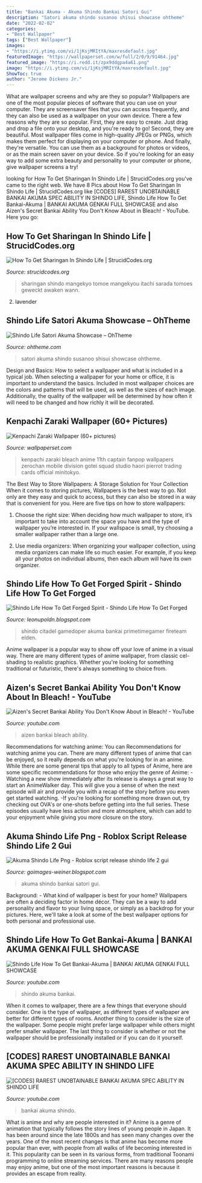 ```yaml
---
title: "Bankai Akuma - Akuma Shindo Bankai Satori Gui"
description: "Satori akuma shindo susanoo shisui showcase ohtheme"
date: "2022-02-02"
categories:
- "Best Wallpaper"
tags: ["Best Wallpaper"]
images:
- "https://i.ytimg.com/vi/1jKsjMRItYA/maxresdefault.jpg"
featuredImage: "https://wallpaperset.com/w/full/2/0/9/91464.jpg"
featured_image: "https://i.redd.it/zpx9ddgpa4a61.png"
image: "https://i.ytimg.com/vi/1jKsjMRItYA/maxresdefault.jpg"
ShowToc: true
author: "Jerome Dickens Jr."
---
```



What are wallpaper screens and why are they so popular?
Wallpapers are one of the most popular pieces of software that you can use on your computer. They are screensaver files that you can access frequently, and they can also be used as a wallpaper on your own device. There a few reasons why they are so popular. First, they are easy to create. Just drag and drop a file onto your desktop, and you're ready to go! Second, they are beautiful. Most wallpaper files come in high-quality JPEGs or PNGs, which makes them perfect for displaying on your computer or phone. And finally, they're versatile. You can use them as a background for photos or videos, or as the main screen saver on your device. So if you're looking for an easy way to add some extra beauty and personality to your computer or phone, give wallpaper screens a try!

	

		
looking for How To Get Sharingan In Shindo Life | StrucidCodes.org you've came to the right web. We have 8 Pics about How To Get Sharingan In Shindo Life | StrucidCodes.org like [CODES] RAREST UNOBTAINABLE BANKAI AKUMA SPEC ABILITY IN SHINDO LIFE, Shindo Life How To Get Bankai-Akuma | BANKAI AKUMA GENKAI FULL SHOWCASE and also Aizen&#039;s Secret Bankai Ability You Don&#039;t Know About in Bleach! - YouTube. Here you go:
		
    
## How To Get Sharingan In Shindo Life | StrucidCodes.org

<img loading=lazy src="https://qph.fs.quoracdn.net/main-qimg-488e0277120138d4bda700da6d327f78" onerror="this.onerror=null;this.src='https://tse1.mm.bing.net/th?id=OIP.SI4CdxIBONS9pwDabTJ_eAHaEV&amp;pid=15.1';" alt="How To Get Sharingan In Shindo Life | StrucidCodes.org">

_Source: strucidcodes.org_

>sharingan shindo mangekyo tomoe mangekyou itachi sarada tomoes geweckt awaken wann. 

	

2. lavender 

    
## Shindo Life Satori Akuma Showcase – OhTheme

<img loading=lazy src="https://www.ohtheme.com/oh/theme/main/1357872422/dWdnY2Y6Ly9pcmVzdnl6cmZ1cS50ZW5ndmYvX19pdl9fUlRYRnRfWTR1dWJfX3VkcXJzbmh5Zy53Y3Q=/new-how-to-get-shisui-s-susanoo-shinodi-life-satori.jpg" onerror="this.onerror=null;this.src='https://tse1.mm.bing.net/th?id=OIP.UCo7EaHdJYYe0ZiXjkVJ6QHaEj&amp;pid=15.1';" alt="Shindo Life Satori Akuma Showcase – OhTheme">

_Source: ohtheme.com_

>satori akuma shindo susanoo shisui showcase ohtheme. 

	

Design and Basics: How to select a wallpaper and what is included in a typical job.
When selecting a wallpaper for your home or office, it is important to understand the basics. Included in most wallpaper choices are the colors and patterns that will be used, as well as the sizes of each image. Additionally, the quality of the wallpaper will be determined by how often it will need to be changed and how richly it will be decorated.

    
## Kenpachi Zaraki Wallpaper (60+ Pictures)

<img loading=lazy src="https://wallpaperset.com/w/full/2/0/9/91464.jpg" onerror="this.onerror=null;this.src='https://tse1.mm.bing.net/th?id=OIP.XaQ8yiCSBi-RsbMMnkn4XwHaKr&amp;pid=15.1';" alt="Kenpachi Zaraki Wallpaper (60+ pictures)">

_Source: wallpaperset.com_

>kenpachi zaraki bleach anime 11th captain fanpop wallpapers zerochan mobile division gotei squad studio haori pierrot trading cards official minitokyo. 

	

The Best Way to Store Wallpapers: A Storage Solution for Your Collection
When it comes to storing pictures, Wallpapers is the best way to go. Not only are they easy and quick to access, but they can also be stored in a way that is convenient for you. Here are five tips on how to store wallpapers:
1) Choose the right size: When deciding how much wallpaper to store, it’s important to take into account the space you have and the type of wallpaper you’re interested in. If your wallspace is small, try choosing a smaller wallpaper rather than a large one.

2) Use media organizers: When organizing your wallpaper collection, using media organizers can make life so much easier. For example, if you keep all your photos on individual albums, then each album will have its own organizer.

    
## Shindo Life How To Get Forged Spirit - Shindo Life How To Get Forged

<img loading=lazy src="https://gamedoper.com/wp-content/uploads/2021/03/Citadel_NewBRXbox-yZg3p1-1024x576.jpeg" onerror="this.onerror=null;this.src='https://tse3.mm.bing.net/th?id=OIP.R0OHjNO_cEib2Rtj3IW9vQHaEK&amp;pid=15.1';" alt="Shindo Life How To Get Forged Spirit - Shindo Life How To Get Forged">

_Source: leonupoldn.blogspot.com_

>shindo citadel gamedoper akuma bankai primetimegamer fireteam elden. 

	

Anime wallpaper is a popular way to show off your love of anime in a visual way. There are many different types of anime wallpaper, from classic cel-shading to realistic graphics. Whether you're looking for something traditional or futuristic, there's always something to choice from.

    
## Aizen&#039;s Secret Bankai Ability You Don&#039;t Know About In Bleach! - YouTube

<img loading=lazy src="https://i.ytimg.com/vi/1jKsjMRItYA/maxresdefault.jpg" onerror="this.onerror=null;this.src='https://tse4.mm.bing.net/th?id=OIP.umAhebHNLe3oe1c8yPnyTwHaEK&amp;pid=15.1';" alt="Aizen&#039;s Secret Bankai Ability You Don&#039;t Know About in Bleach! - YouTube">

_Source: youtube.com_

>aizen bankai bleach ability. 

	

Recommendations for watching anime: You can
Recommendations for watching anime you can. There are many different types of anime that can be enjoyed, so it really depends on what you're looking for in an anime. While there are some general tips that apply to all types of Anime, here are some specific recommendations for those who enjoy the genre of Anime: 
-Watching a new show immediately after its release is always a great way to start an AnimeWalker day. This will give you a sense of when the next episode will air and provide you with a recap of the story before you even get started watching. 
-If you're looking for something more drawn out, try checking out OVA's or one-shots before getting into the full series. These episodes usually have less action and more atmosphere, which can add to your enjoyment while giving you more closure on the story.

    
## Akuma Shindo Life Png - Roblox Script Release Shindo Life 2 Gui

<img loading=lazy src="https://i.redd.it/zpx9ddgpa4a61.png" onerror="this.onerror=null;this.src='https://tse3.mm.bing.net/th?id=OIP.hXCf5O_hLgZgq41jWO1_jQHaDa&amp;pid=15.1';" alt="Akuma Shindo Life Png - Roblox script release shindo life 2 gui">

_Source: goimages-weiner.blogspot.com_

>akuma shindo bankai satori gui. 

	

Background: - What kind of wallpaper is best for your home?
Wallpapers are often a deciding factor in home décor. They can be a way to add personality and flavor to your living space, or simply as a backdrop for your pictures. Here, we'll take a look at some of the best wallpaper options for both personal and professional use.

    
## Shindo Life How To Get Bankai-Akuma | BANKAI AKUMA GENKAI FULL SHOWCASE

<img loading=lazy src="https://i.ytimg.com/vi/ZGN6E2LHI1w/maxresdefault.jpg" onerror="this.onerror=null;this.src='https://tse2.mm.bing.net/th?id=OIP.BP2OzfCur6qhHb4NZK9YpwHaEK&amp;pid=15.1';" alt="Shindo Life How To Get Bankai-Akuma | BANKAI AKUMA GENKAI FULL SHOWCASE">

_Source: youtube.com_

>shindo akuma bankai. 

	

When it comes to wallpaper, there are a few things that everyone should consider. One is the type of wallpaper, as different types of wallpaper are better for different types of rooms. Another thing to consider is the size of the wallpaper. Some people might prefer large wallpaper while others might prefer smaller wallpaper. The last thing to consider is whether or not the wallpaper should be professionally installed or if you can do it yourself.

    
## [CODES] RAREST UNOBTAINABLE BANKAI AKUMA SPEC ABILITY IN SHINDO LIFE

<img loading=lazy src="https://i.ytimg.com/vi/ngFBABWRAQc/maxresdefault.jpg" onerror="this.onerror=null;this.src='https://tse2.mm.bing.net/th?id=OIP.nd6qxL3agq71FUjv2g7WowHaEK&amp;pid=15.1';" alt="[CODES] RAREST UNOBTAINABLE BANKAI AKUMA SPEC ABILITY IN SHINDO LIFE">

_Source: youtube.com_

>bankai akuma shindo. 

	

What is anime and why are people interested in it?
Anime is a genre of animation that typically follows the story lines of young people in Japan. It has been around since the late 1800s and has seen many changes over the years. One of the most recent changes is that anime has become more popular than ever, with people from all walks of life becoming interested in it. This popularity can be seen in its various forms, from traditional Toonami programming to online streaming services. There are many reasons people may enjoy anime, but one of the most important reasons is because it provides an escape from reality.

